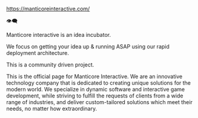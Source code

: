 https://manticoreinteractive.com/

👁️‍🗨️

Manticore interactive is an idea incubator.

We focus on getting your idea up & running ASAP using our rapid deployment architecture.

This is a community driven project.

This is the official page for Manticore Interactive. We are an innovative technology company that is dedicated to creating unique solutions for the modern world. We specialize in dynamic software and interactive game development, while striving to fulfill the requests of clients from a wide range of industries, and deliver custom-tailored solutions which meet their needs, no matter how extraordinary.
